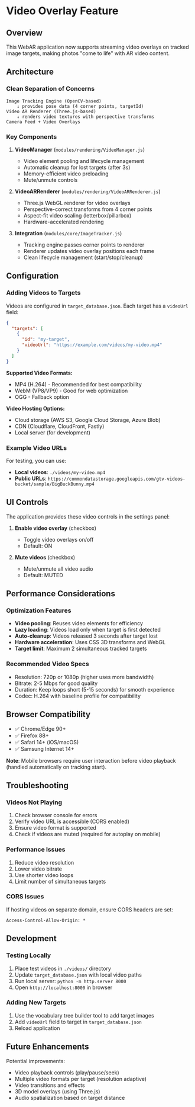 # Video Overlay Feature

## Overview
This WebAR application now supports streaming video overlays on tracked image targets, making photos "come to life" with AR video content.

## Architecture

### Clean Separation of Concerns
```
Image Tracking Engine (OpenCV-based)
    ↓ provides pose data (4 corner points, targetId)
Video AR Renderer (Three.js-based)
    ↓ renders video textures with perspective transforms
Camera Feed + Video Overlays
```

### Key Components

1. **VideoManager** (`modules/rendering/VideoManager.js`)
   - Video element pooling and lifecycle management
   - Automatic cleanup for lost targets (after 3s)
   - Memory-efficient video preloading
   - Mute/unmute controls

2. **VideoARRenderer** (`modules/rendering/VideoARRenderer.js`)
   - Three.js WebGL renderer for video overlays
   - Perspective-correct transforms from 4 corner points
   - Aspect-fit video scaling (letterbox/pillarbox)
   - Hardware-accelerated rendering

3. **Integration** (`modules/core/ImageTracker.js`)
   - Tracking engine passes corner points to renderer
   - Renderer updates video overlay positions each frame
   - Clean lifecycle management (start/stop/cleanup)

## Configuration

### Adding Videos to Targets

Videos are configured in `target_database.json`. Each target has a `videoUrl` field:

```json
{
  "targets": [
    {
      "id": "my-target",
      "videoUrl": "https://example.com/videos/my-video.mp4"
    }
  ]
}
```

**Supported Video Formats:**
- MP4 (H.264) - Recommended for best compatibility
- WebM (VP8/VP9) - Good for web optimization
- OGG - Fallback option

**Video Hosting Options:**
- Cloud storage (AWS S3, Google Cloud Storage, Azure Blob)
- CDN (Cloudflare, CloudFront, Fastly)
- Local server (for development)

### Example Video URLs

For testing, you can use:
- **Local videos**: `./videos/my-video.mp4`
- **Public URLs**: `https://commondatastorage.googleapis.com/gtv-videos-bucket/sample/BigBuckBunny.mp4`

## UI Controls

The application provides these video controls in the settings panel:

1. **Enable video overlay** (checkbox)
   - Toggle video overlays on/off
   - Default: ON

2. **Mute videos** (checkbox)
   - Mute/unmute all video audio
   - Default: MUTED

## Performance Considerations

### Optimization Features
- **Video pooling**: Reuses video elements for efficiency
- **Lazy loading**: Videos load only when target is first detected
- **Auto-cleanup**: Videos released 3 seconds after target lost
- **Hardware acceleration**: Uses CSS 3D transforms and WebGL
- **Target limit**: Maximum 2 simultaneous tracked targets

### Recommended Video Specs
- Resolution: 720p or 1080p (higher uses more bandwidth)
- Bitrate: 2-5 Mbps for good quality
- Duration: Keep loops short (5-15 seconds) for smooth experience
- Codec: H.264 with baseline profile for compatibility

## Browser Compatibility

- ✅ Chrome/Edge 90+
- ✅ Firefox 88+
- ✅ Safari 14+ (iOS/macOS)
- ✅ Samsung Internet 14+

**Note**: Mobile browsers require user interaction before video playback (handled automatically on tracking start).

## Troubleshooting

### Videos Not Playing
1. Check browser console for errors
2. Verify video URL is accessible (CORS enabled)
3. Ensure video format is supported
4. Check if videos are muted (required for autoplay on mobile)

### Performance Issues
1. Reduce video resolution
2. Lower video bitrate
3. Use shorter video loops
4. Limit number of simultaneous targets

### CORS Issues
If hosting videos on separate domain, ensure CORS headers are set:
```
Access-Control-Allow-Origin: *
```

## Development

### Testing Locally
1. Place test videos in `./videos/` directory
2. Update `target_database.json` with local video paths
3. Run local server: `python -m http.server 8000`
4. Open `http://localhost:8000` in browser

### Adding New Targets
1. Use the vocabulary tree builder tool to add target images
2. Add `videoUrl` field to target in `target_database.json`
3. Reload application

## Future Enhancements

Potential improvements:
- Video playback controls (play/pause/seek)
- Multiple video formats per target (resolution adaptive)
- Video transitions and effects
- 3D model overlays (using Three.js)
- Audio spatialization based on target distance
